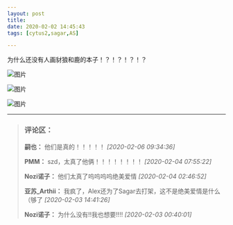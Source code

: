 ```yaml
---
layout: post
title: 
date: 2020-02-02 14:45:43
tags: [cytus2,sagar,AS]

---
```

为什么还没有人画豺狼和鹿的本子！？！？！？！？


![图片](./img/ang4SjhuSGNnSFlEMkVodWNqQ0JFcGgxd0dWUTZyK2Y5WnVRdjBUMTNwblNwMlQ3cmxxWEZnPT0.jpg)

![图片](./img/ang4SjhuSGNnSFlEMkVodWNqQ0JFcDF3YnpMNkJQSlB4Lzl3VW1ndTBhT3FwckZjZnpRc0RBPT0.png)

![图片](./img/ang4SjhuSGNnSFlEMkVodWNqQ0JFaFcwVlpOMktDK3Y1YS9uOEozR2JyU2ZRbHJYTi96UWN3PT0.png)


---
> ### 评论区：
>**嗣也：** 他们是真的！！！！！  *[2020-02-06 09:34:36]*
>
>**PMM：** szd，太真了他俩！！！！！！！！  *[2020-02-04 07:55:22]*
>
>**Nozi诺子：** 他们太真了呜呜呜呜绝美爱情  *[2020-02-04 02:46:52]*
>
>**亚苏_Arthii：** 我疯了，Alex还为了Sagar去打架，这不是绝美爱情是什么（够了  *[2020-02-03 14:41:26]*
>
>**Nozi诺子：** 为什么没有!!我也想要!!!!  *[2020-02-03 00:40:01]*
>
>